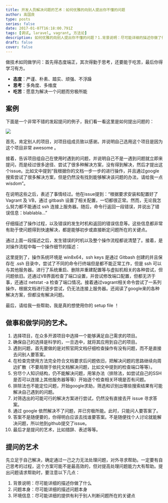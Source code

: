 ```yaml
---
title: 开发人员解决问题的艺术：如何优雅的向别人提出你不懂的问题
author: 高国良
type: posts
series: false
date: 2017-01-07T16:18:00.791Z
tags: [调试, laravel, vagrant, 方法论]
description: 如何优雅的向别人提出你不懂的问题？1.背景说明：尽可能详细的描述你做了什么；2.问题本身：尽可能详细的描述问题本身；3.环境信息：尽可能详细的提供有利于别人判断问题所在的关键点。
draft: false 
cover: false
---
```


做技术如同做学问：首先得态度端正，其次得勤于思考，还要能于吃苦，最后你得学习有方。

* **态度**：严谨、朴素、踏实、顽强、不浮躁
* **思考**：多角度、多维度
* **吃苦**：愿意为解决一个问题而穷极所能

## 案例

下面是一个非常不错的发起提问的例子，我们看一看这里是如何提出问题的：

![](634103-20170107132803659-1107475087.jpg)

首先，肯定别人的项目，对项目组成员致以感谢。并说明自己选用这个项目是因为这个项目非常 awesome 。

接着，告诉项目组自己在使用时遇到的问题，并说明自己不是一遇到问题就立即来提问，而是经过很多途径、尝试了很多种解决方案，没有得到解决，然后才提出这个issue。比如文中提到&ldquo;我根据你的文档一步一步的进行操作，并且通过google搜索尝试了很多解决方案，但是仍然没有找到能够解决该问题的办法，请给我一点 wisdom&rdquo;。

在说明这些之后，表述了事情经过。他在issue提到：&ldquo;根据要求安装和配置好了 Vagrant 及 VB，通过 gitbash 设置了相关配置，一切都很正常。然而，无论我怎么努力都不能通过 ssh 连接上服务器。随后，命令行返回一段错误，并说出了错误信息：blablabla...&rdquo;

仔细描述了操作过程，以及错误的发生时机和返回的错误信息等。这些信息都非常有助于使问题得到快速解决，都是能够初步或直接断定问题所在的关键点。

通过上面一段描述之后，发生错误的时机以及整个操作流程都说清楚了。接着，是对操作流程中每一个操作细节的描述：

这里提到了，操作系统环境是 win8x64，ssh keys 是通过 Gitbash 创建的并且保存在 .ssh 目录中，尝试了不同的命令行终端但是都不能正常工作，但是 ssh 可以与其他服务器。进行了系统重启、删除并重建配置等与虚拟机相关的各种尝试，但问题依旧。还通过VB界面检查了端口设置，并尝试修改端口配置，但都无济于事，还通过 netstat -a 检查了端口情况。接着通过vagrant相关命令尝试了一系列操作，根据文档进行逐步尝试，仍无法连接上服务器。还阅读了google来的各种解决方案，但都没有解决问题。

最后，请给我一些帮助，我是真的想使用你的 setup file ！

## 做事和做学问的艺术。

1. 选择项目，在众多开源项目中选择一个能够满足自己需求的项目。
2. 确保自己的选择是科学的，一旦选中，就将其应用到自己的项目。
3. 遇到问题，首先要做的是对照官网文档仔细检查操作有没有问题，而不是直接去问别人要答案。
4. 在检查完使用方法完全符合文档要求后问题依旧，把解决问题的思路继续向周边扩散（不要局限于依托文档解决问题，比如文中提到的检查端口等等）。
5. 穷尽个人知识结构，仍不能解决问题，用笨办法（排除法，如尝试自己的SSH是否可以连接上其他服务器等等）开始逐个检查相关环境是否有问题。
6. 排除法也不能定位问题，开始google求助，筛选和识别出哪些搜索结果有可能解决自己遇到的问题。
7. 对筛选出的可能可行的解决方案进行尝试，仍然没有直接去开 issue 寻求答案。
8. 通过 google 依然解决不了问题，并已穷极所能。此时，只能问人要答案了。
9. 答案不是随便要的，你得明白应该去找谁要答案。不是随便找个人讨论就能解决问题，所以他到github提交了issue。
10. 最后才是提问的艺术，比如措辞、表述等等。

## 提问的艺术

先立足于自己解决，确定通过一己之力无法处理问题，对外寻求帮助。一定要有自己思考的过程，这个方案可能不是最高效的，但对提高处理问题能力大有帮助。提出问题请求帮助时，要注意以下几点：

1. 背景说明：尽可能详细的描述你做了什么
2. 问题本身：尽可能详细的描述问题本身
3. 环境信息：尽可能详细的提供有利于别人判断问题所在的关键点
